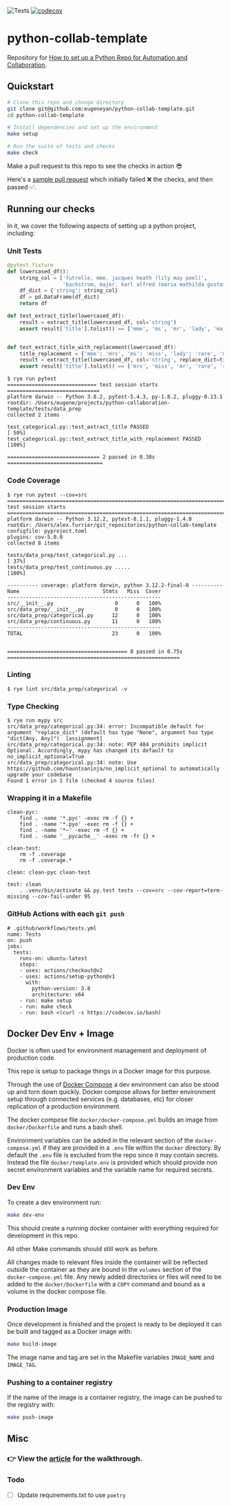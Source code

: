 ![Tests](https://github.com/eugeneyan/python-collab-template/workflows/Tests/badge.svg) [![codecov](https://codecov.io/gh/eugeneyan/python-collab-template/branch/master/graph/badge.svg)](https://codecov.io/gh/eugeneyan/python-collab-template)

# python-collab-template

Repository for [How to set up a Python Repo for Automation and Collaboration](https://eugeneyan.com/writing/setting-up-python-project-for-automation-and-collaboration/).

## Quickstart
```bash
# Clone this repo and change directory
git clone git@github.com:eugeneyan/python-collab-template.git
cd python-collab-template

# Install dependencies and set up the environment
make setup

# Run the suite of tests and checks
make check
```

Make a pull request to this repo to see the checks in action 😎

Here's a [sample pull request](https://github.com/eugeneyan/python-collab-template/pull/1) which initially failed ❌ the checks, and then passed ✅.

## Running our checks

In it, we cover the following aspects of setting up a python project, including:

### Unit Tests

```python
@pytest.fixture
def lowercased_df():
    string_col = ['futrelle, mme. jacques heath (lily may peel)',
                  'backstrom, major. karl alfred (maria mathilda gustafsson)']
    df_dict = {'string': string_col}
    df = pd.DataFrame(df_dict)
    return df

def test_extract_title(lowercased_df):
    result = extract_title(lowercased_df, col='string')
    assert result['title'].tolist() == ['mme', 'ms', 'mr', 'lady', 'major']


def test_extract_title_with_replacement(lowercased_df):
    title_replacement = {'mme': 'mrs', 'ms': 'miss', 'lady': 'rare', 'major': 'rare'}
    result = extract_title(lowercased_df, col='string', replace_dict=title_replacement)
    assert result['title'].tolist() == ['mrs', 'miss', 'mr', 'rare', 'rare']
```

```shell
$ rye run pytest
============================= test session starts ==============================
platform darwin -- Python 3.8.2, pytest-5.4.3, py-1.8.2, pluggy-0.13.1
rootdir: /Users/eugene/projects/python-collaboration-template/tests/data_prep
collected 2 items

test_categorical.py::test_extract_title PASSED                           [ 50%]
test_categorical.py::test_extract_title_with_replacement PASSED          [100%]

============================== 2 passed in 0.30s ===============================
```

### Code Coverage
```
$ rye run pytest --cov=src
============================================================================================================= test session starts ==============================================================================================================
platform darwin -- Python 3.12.2, pytest-8.1.1, pluggy-1.4.0
rootdir: /Users/alex.furrier/git_repositories/python-collab-template
configfile: pyproject.toml
plugins: cov-5.0.0
collected 8 items

tests/data_prep/test_categorical.py ...                                                                                                                                                                                                  [ 37%]
tests/data_prep/test_continuous.py .....                                                                                                                                                                                                 [100%]

---------- coverage: platform darwin, python 3.12.2-final-0 ----------
Name                           Stmts   Miss  Cover
--------------------------------------------------
src/__init__.py                    0      0   100%
src/data_prep/__init__.py          0      0   100%
src/data_prep/categorical.py      12      0   100%
src/data_prep/continuous.py       11      0   100%
--------------------------------------------------
TOTAL                             23      0   100%


======================================= 8 passed in 0.75s ========================================================
```

### Linting
```
$ rye lint src/data_prep/categorical -v
```

### Type Checking
```
$ rye run mypy src
src/data_prep/categorical.py:34: error: Incompatible default for argument "replace_dict" (default has type "None", argument has type "dict[Any, Any]")  [assignment]
src/data_prep/categorical.py:34: note: PEP 484 prohibits implicit Optional. Accordingly, mypy has changed its default to no_implicit_optional=True
src/data_prep/categorical.py:34: note: Use https://github.com/hauntsaninja/no_implicit_optional to automatically upgrade your codebase
Found 1 error in 1 file (checked 4 source files)
```

### Wrapping it in a Makefile
```
clean-pyc:
	find . -name '*.pyc' -exec rm -f {} +
	find . -name '*.pyo' -exec rm -f {} +
	find . -name '*~' -exec rm -f {} +
	find . -name '__pycache__' -exec rm -fr {} +

clean-test:
	rm -f .coverage
	rm -f .coverage.*

clean: clean-pyc clean-test

test: clean
	. .venv/bin/activate && py.test tests --cov=src --cov-report=term-missing --cov-fail-under 95
```

### GitHub Actions with each `git push`
```
# .github/workflows/tests.yml
name: Tests
on: push
jobs:
  tests:
    runs-on: ubuntu-latest
    steps:
    - uses: actions/checkout@v2
    - uses: actions/setup-python@v1
      with:
        python-version: 3.8
        architecture: x64
    - run: make setup
    - run: make check
    - run: bash <(curl -s https://codecov.io/bash)
```
## Docker Dev Env + Image

Docker is often used for environment management and deployment of production code.

This repo is setup to package things in a Docker image for this purpose.

Through the use of [Docker Compose](https://docs.docker.com/compose/) a dev environment can also be stood up and torn down quickly. Docker compose allows for better environment setup through connected services (e.g. databases, etc) for closer replication of a production environment.

The docker compose file `docker/docker-compose.yml` builds an image from `docker/Dockerfile` and runs a bash shell.

Environment variables can be added in the relevant section of the `docker-compose.yml` if they are provided in a `.env` file within the `docker` directory. By default the `.env` file is excluded from the repo since it may contain secrets. Instead the file `docker/template.env` is provided which should provide non secret environment variables and the variable name for required secrets.

### Dev Env

To create a dev environment run:

```bash
make dev-env
```

This should create a running docker container with everything required for development in this repo.

All other Make commands should still work as before.

All changes made to relevant files inside the container will be reflected outside the container as they are bound in the `volumes` section of the `docker-compose.yml` file. Any newly added directories or files will need to be added to the `docker/Dockerfile` with a `COPY` command and bound as a volume in the docker compose file.

### Production Image

Once development is finished and the project is ready to be deployed it can be built and tagged as a Docker image with:

```bash
make build-image
```

The image name and tag are set in the Makefile variables `IMAGE_NAME` and `IMAGE_TAG`.

### Pushing to a container registry

If the name of the image is a container registry, the image can be pushed to the registry with:

```bash
make push-image
```

## Misc
### 👉 View the [article](https://eugeneyan.com/writing/setting-up-python-project-for-automation-and-collaboration/) for the walkthrough.

### Todo
- [ ] Update requirements.txt to use `poetry`
